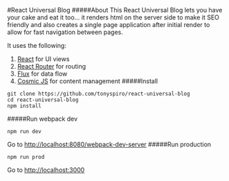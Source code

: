 #React Universal Blog
#####About
This React Universal Blog lets you have your cake and eat it too... it renders html on the server side to make it SEO friendly and also creates a single page application after initial render to allow for fast navigation between pages.

It uses the following:
<br>
1. [React](http://facebook.github.io/react/) for UI views<br>
2. [React Router](https://github.com/rackt/react-router) for routing<br>
3. [Flux](https://facebook.github.io/flux/) for data flow<br>
4. [Cosmic JS](https://cosmicjs.com) for content management
#####Install
```
git clone https://github.com/tonyspiro/react-universal-blog
cd react-universal-blog
npm install
```
#####Run webpack dev
```
npm run dev
```
Go to [http://localhost:8080/webpack-dev-server](http://localhost:8080/webpack-dev-server)
#####Run production
```
npm run prod
```
Go to [http://localhost:3000](http://localhost:3000)
